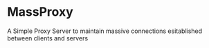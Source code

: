 MassProxy
=========

A Simple Proxy Server to maintain massive connections esitablished between clients and servers

